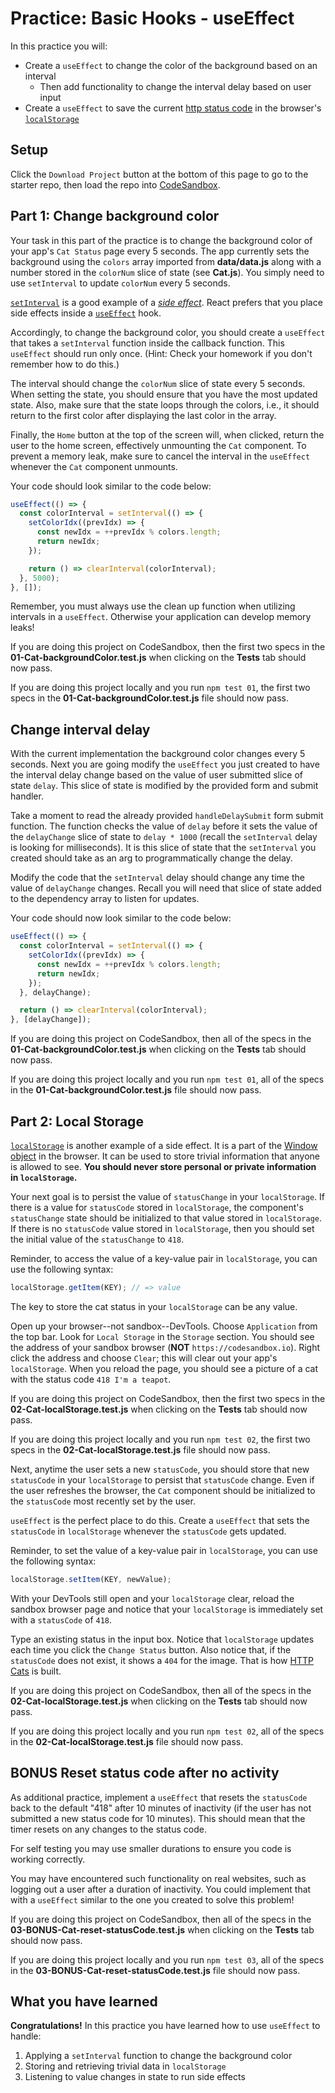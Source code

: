 # Practice: Basic Hooks - useEffect

In this practice you will:

- Create a `useEffect` to change the color of the background based on an
  interval
  - Then add functionality to change the interval delay based on user input
- Create a `useEffect` to save the current [http status code][status-codes] in
  the browser's [`localStorage`][local-storage]

## Setup

Click the `Download Project` button at the bottom of this page to go to the
starter repo, then load the repo into [CodeSandbox].

## Part 1: Change background color

Your task in this part of the practice is to change the background color of your
app's `Cat Status` page every 5 seconds. The app currently sets the background
using the `colors` array imported from __data/data.js__ along with a number stored in
the `colorNum` slice of state (see __Cat.js__). You simply need to use
`setInterval` to update `colorNum` every 5 seconds.

[`setInterval`][set-interval] is a good example of a [_side
effect_][side-effects]. React prefers that you place side effects inside a
[`useEffect`][use-effect] hook.

Accordingly, to change the background color, you should create a `useEffect`
that takes a `setInterval` function inside the callback function. This
`useEffect` should run only once. (Hint: Check your homework if you don't
remember how to do this.)

The interval should change the `colorNum` slice of state every 5 seconds. When
setting the state, you should ensure that you have the most updated state. Also,
make sure that the state loops through the colors, i.e., it should return to the
first color after displaying the last color in the array.

Finally, the `Home` button at the top of the screen will, when clicked, return
the user to the home screen, effectively unmounting the `Cat` component. To
prevent a memory leak, make sure to cancel the interval in the `useEffect`
whenever the `Cat` component unmounts.

Your code should look similar to the code below:

```js
useEffect(() => {
  const colorInterval = setInterval(() => {
    setColorIdx((prevIdx) => {
      const newIdx = ++prevIdx % colors.length;
      return newIdx;
    });

    return () => clearInterval(colorInterval);
  }, 5000);
}, []);
```

Remember, you must always use the clean up function when utilizing intervals
in a `useEffect`. Otherwise your application can develop memory leaks!

If you are doing this project on CodeSandbox, then the first two specs in the
__01-Cat-backgroundColor.test.js__ when clicking on the __Tests__ tab
should now pass.

If you are doing this project locally and you run `npm test 01`, the first
two specs in the __01-Cat-backgroundColor.test.js__ file should now pass.

## Change interval delay

With the current implementation the background color changes every 5 seconds.
Next you are going modify the `useEffect` you just created to have the interval
delay change based on the value of user submitted slice of state `delay`. This
slice of state is modified by the provided form and submit handler.

Take a moment to read the already provided `handleDelaySubmit` form submit
function. The function checks the value of `delay` before it sets the value
of the `delayChange` slice of state to `delay * 1000` (recall the
`setInterval` delay is looking for milliseconds). It is this slice of state
that the `setInterval` you created should take as an arg to programmatically
change the delay.

Modify the code that the `setInterval` delay should change any time the value
of `delayChange` changes. Recall you will need that slice of state added to the
dependency array to listen for updates.

Your code should now look similar to the code below:

```js
useEffect(() => {
  const colorInterval = setInterval(() => {
    setColorIdx((prevIdx) => {
      const newIdx = ++prevIdx % colors.length;
      return newIdx;
    });
  }, delayChange);

  return () => clearInterval(colorInterval);
}, [delayChange]);
```

If you are doing this project on CodeSandbox, then all of the specs in the
__01-Cat-backgroundColor.test.js__ when clicking on the __Tests__ tab
should now pass.

If you are doing this project locally and you run `npm test 01`, all of the
specs in the __01-Cat-backgroundColor.test.js__ file should now pass.

## Part 2: Local Storage

[`localStorage`][local-storage] is another example of a side effect. It is a
part of the [Window object][window-object] in the browser. It can be used to
store trivial information that anyone is allowed to see. __You should never
store personal or private information in `localStorage`.__

Your next goal is to persist the value of `statusChange` in your `localStorage`.
If there is a value for `statusCode` stored in `localStorage`, the component's
`statusChange` state should be initialized to that value stored in
`localStorage`. If there is no `statusCode` value stored in `localStorage`, then
you should set the initial value of the `statusChange` to `418`.

Reminder, to access the value of a key-value pair in `localStorage`, you can use
the following syntax:

```js
localStorage.getItem(KEY); // => value
```

The key to store the cat status in your `localStorage` can be any value.

Open up your browser--not sandbox--DevTools. Choose `Application` from the top
bar. Look for `Local Storage` in the `Storage` section. You should see the
address of your sandbox browser (__NOT__ `https://codesandbox.io`). Right click
the address and choose `Clear`; this will clear out your app's `localStorage`.
When you reload the page, you should see a picture of a cat with the status code
`418 I'm a teapot`.

If you are doing this project on CodeSandbox, then the first two specs in the
__02-Cat-localStorage.test.js__ when clicking on the __Tests__ tab
should now pass.

If you are doing this project locally and you run `npm test 02`, the first
two specs in the __02-Cat-localStorage.test.js__ file should now pass.

Next, anytime the user sets a new `statusCode`, you should store that new
`statusCode` in your `localStorage` to persist that `statusCode` change. Even
if the user refreshes the browser, the `Cat` component should be initialized
to the `statusCode` most recently set by the user.

`useEffect` is the perfect place to do this. Create a `useEffect` that sets the
`statusCode` in `localStorage` whenever the `statusCode` gets updated.

Reminder, to set the value of a key-value pair in `localStorage`, you can use
the following syntax:

```js
localStorage.setItem(KEY, newValue);
```

With your DevTools still open and your `localStorage` clear, reload the sandbox
browser page and notice that your `localStorage` is immediately set with a
`statusCode` of `418`.

Type an existing status in the input box. Notice that `localStorage` updates
each time you click the `Change Status` button. Also notice that, if the
`statusCode` does not exist, it shows a `404` for the image. That is how [HTTP
Cats][http-cats] is built.

If you are doing this project on CodeSandbox, then all of the specs in the
__02-Cat-localStorage.test.js__ when clicking on the __Tests__ tab
should now pass.

If you are doing this project locally and you run `npm test 02`, all of the
specs in the __02-Cat-localStorage.test.js__ file should now pass.

## __BONUS__ Reset status code after no activity

As additional practice, implement a `useEffect` that resets the `statusCode`
back to the default "418" after 10 minutes of inactivity (if the user has not
submitted a new status code for 10 minutes). This should mean that the timer
resets on any changes to the status code.

For self testing you may use smaller durations to ensure you code is working
correctly.

You may have encountered such functionality on real websites, such as logging
out a user after a duration of inactivity. You could implement that with a
`useEffect` similar to the one you created to solve this problem!

If you are doing this project on CodeSandbox, then all of the specs in the
__03-BONUS-Cat-reset-statusCode.test.js__ when clicking on the __Tests__ tab
should now pass.

If you are doing this project locally and you run `npm test 03`, all of the
specs in the __03-BONUS-Cat-reset-statusCode.test.js__ file should now pass.

## What you have learned

__Congratulations!__ In this practice you have learned how to use `useEffect` to
handle:

1. Applying a `setInterval` function to change the background color
2. Storing and retrieving trivial data in `localStorage`
3. Listening to value changes in state to run side effects

[http-cats]: https://http.cat/
[status-codes]: https://developer.mozilla.org/en-US/docs/Web/HTTP/Status
[set-interval]: https://developer.mozilla.org/en-US/docs/Web/API/setInterval
[use-effect]: https://reactjs.org/docs/hooks-effect.html
[local-storage]: https://developer.mozilla.org/en-US/docs/Web/API/Window/localStorage
[side-effects]: https://beta.reactjs.org/learn/keeping-components-pure#side-effects-unintended-consequences
[window-object]: https://developer.mozilla.org/en-US/docs/Web/API/Window
[codesandbox]: https://www.codesandbox.io